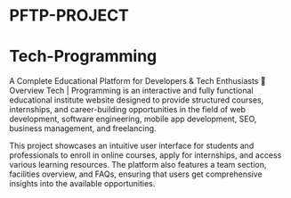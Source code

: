 # PFTP-PROJECT
# Tech-Programming

A Complete Educational Platform for Developers & Tech Enthusiasts
📌 Overview
Tech | Programming is an interactive and fully functional educational institute website designed to provide structured courses, internships, and career-building opportunities in the field of web development, software engineering, mobile app development, SEO, business management, and freelancing.

This project showcases an intuitive user interface for students and professionals to enroll in online courses, apply for internships, and access various learning resources. The platform also features a team section, facilities overview, and FAQs, ensuring that users get comprehensive insights into the available opportunities.

